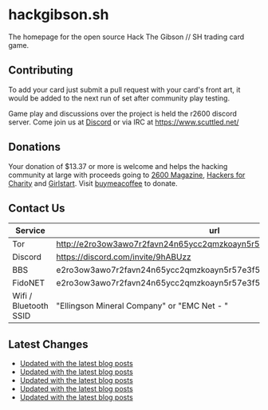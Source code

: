 # hackgibson.sh
The homepage for the open source Hack The Gibson // SH trading card game.


## Contributing

To add your card just submit a pull request with your card's front art, it would be added to the next run of set after community play testing.

Game play and discussions over the project is held the r2600 discord server. Come join us at [Discord](https://discord.com/invite/9hABUzz) or via IRC at https://www.scuttled.net/


## Donations

Your donation of $13.37 or more is welcome and helps the hacking community at large with proceeds going to [2600 Magazine](https://2600.com/), [Hackers for Charity](https://hackersforcharity.org) and [Girlstart](https://girlstart.org).  Visit [buymeacoffee](https://www.buymeacoffee.com/hackgibson.sh) to donate.


## Contact Us

Service | url
-|-
Tor | http://e2ro3ow3awo7r2favn24n65ycc2qmzkoayn5r57e3f56nvjwdcgg32ad.onion
Discord | https://discord.com/invite/9hABUzz
BBS | e2ro3ow3awo7r2favn24n65ycc2qmzkoayn5r57e3f56nvjwdcgg32ad.onion:23
FidoNET | e2ro3ow3awo7r2favn24n65ycc2qmzkoayn5r57e3f56nvjwdcgg32ad.onion:24554
Wifi / Bluetooth SSID | "Ellingson Mineral Company" or "EMC Net - <fidonet address>"

## Latest Changes
<!-- BLOG-POST-LIST:START -->
- [Updated with the latest blog posts](https://github.com/DFW2600/hackgibson.sh/commit/1033267ec1918e48366e1f2dbde181b6c03fd3e1)
- [Updated with the latest blog posts](https://github.com/DFW2600/hackgibson.sh/commit/bd6f79d630054ef79cde2d70fe7d82d257787d76)
- [Updated with the latest blog posts](https://github.com/DFW2600/hackgibson.sh/commit/188d0e8651634176954c45e3b994058b06da584c)
- [Updated with the latest blog posts](https://github.com/DFW2600/hackgibson.sh/commit/15fdce2ed1f51c90cb235a0938b3ac24fdce9040)
- [Updated with the latest blog posts](https://github.com/DFW2600/hackgibson.sh/commit/f8b8e77af4cadbba52fd2daddfb3a935042b70b8)
<!-- BLOG-POST-LIST:END -->
